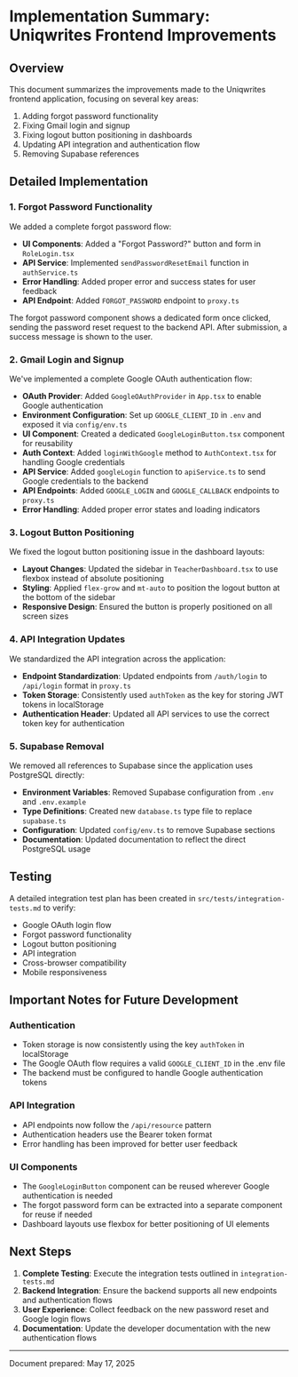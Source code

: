 # Implementation Summary: Uniqwrites Frontend Improvements

## Overview

This document summarizes the improvements made to the Uniqwrites frontend application, focusing on several key areas:

1. Adding forgot password functionality
2. Fixing Gmail login and signup
3. Fixing logout button positioning in dashboards
4. Updating API integration and authentication flow
5. Removing Supabase references

## Detailed Implementation

### 1. Forgot Password Functionality

We added a complete forgot password flow:

- **UI Components**: Added a "Forgot Password?" button and form in `RoleLogin.tsx`
- **API Service**: Implemented `sendPasswordResetEmail` function in `authService.ts`
- **Error Handling**: Added proper error and success states for user feedback
- **API Endpoint**: Added `FORGOT_PASSWORD` endpoint to `proxy.ts`

The forgot password component shows a dedicated form once clicked, sending the password reset request to the backend API. After submission, a success message is shown to the user.

### 2. Gmail Login and Signup

We've implemented a complete Google OAuth authentication flow:

- **OAuth Provider**: Added `GoogleOAuthProvider` in `App.tsx` to enable Google authentication
- **Environment Configuration**: Set up `GOOGLE_CLIENT_ID` in `.env` and exposed it via `config/env.ts`
- **UI Component**: Created a dedicated `GoogleLoginButton.tsx` component for reusability
- **Auth Context**: Added `loginWithGoogle` method to `AuthContext.tsx` for handling Google credentials
- **API Service**: Added `googleLogin` function to `apiService.ts` to send Google credentials to the backend
- **API Endpoints**: Added `GOOGLE_LOGIN` and `GOOGLE_CALLBACK` endpoints to `proxy.ts`
- **Error Handling**: Added proper error states and loading indicators

### 3. Logout Button Positioning

We fixed the logout button positioning issue in the dashboard layouts:

- **Layout Changes**: Updated the sidebar in `TeacherDashboard.tsx` to use flexbox instead of absolute positioning
- **Styling**: Applied `flex-grow` and `mt-auto` to position the logout button at the bottom of the sidebar
- **Responsive Design**: Ensured the button is properly positioned on all screen sizes

### 4. API Integration Updates

We standardized the API integration across the application:

- **Endpoint Standardization**: Updated endpoints from `/auth/login` to `/api/login` format in `proxy.ts`
- **Token Storage**: Consistently used `authToken` as the key for storing JWT tokens in localStorage
- **Authentication Header**: Updated all API services to use the correct token key for authentication

### 5. Supabase Removal

We removed all references to Supabase since the application uses PostgreSQL directly:

- **Environment Variables**: Removed Supabase configuration from `.env` and `.env.example`
- **Type Definitions**: Created new `database.ts` type file to replace `supabase.ts`
- **Configuration**: Updated `config/env.ts` to remove Supabase sections
- **Documentation**: Updated documentation to reflect the direct PostgreSQL usage

## Testing

A detailed integration test plan has been created in `src/tests/integration-tests.md` to verify:

- Google OAuth login flow
- Forgot password functionality
- Logout button positioning
- API integration
- Cross-browser compatibility
- Mobile responsiveness

## Important Notes for Future Development

### Authentication

- Token storage is now consistently using the key `authToken` in localStorage
- The Google OAuth flow requires a valid `GOOGLE_CLIENT_ID` in the .env file
- The backend must be configured to handle Google authentication tokens

### API Integration

- API endpoints now follow the `/api/resource` pattern
- Authentication headers use the Bearer token format
- Error handling has been improved for better user feedback

### UI Components

- The `GoogleLoginButton` component can be reused wherever Google authentication is needed
- The forgot password form can be extracted into a separate component for reuse if needed
- Dashboard layouts use flexbox for better positioning of UI elements

## Next Steps

1. **Complete Testing**: Execute the integration tests outlined in `integration-tests.md`
2. **Backend Integration**: Ensure the backend supports all new endpoints and authentication flows
3. **User Experience**: Collect feedback on the new password reset and Google login flows
4. **Documentation**: Update the developer documentation with the new authentication flows

---

Document prepared: May 17, 2025
